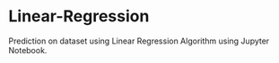 # Linear-Regression
Prediction on dataset using Linear Regression Algorithm using Jupyter Notebook.
